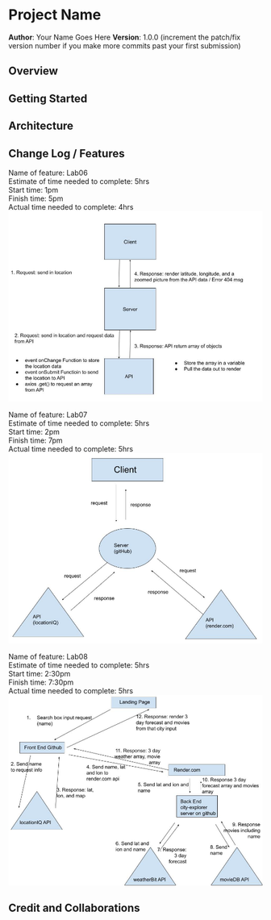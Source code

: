 # Project Name

**Author**: Your Name Goes Here
**Version**: 1.0.0 (increment the patch/fix version number if you make more commits past your first submission)

## Overview
<!-- Provide a high level overview of what this application is and why you are building it, beyond the fact that it's an assignment for this class. (i.e. What's your problem domain?) -->

## Getting Started
<!-- What are the steps that a user must take in order to build this app on their own machine and get it running? -->

## Architecture
<!-- Provide a detailed description of the application design. What technologies (languages, libraries, etc) you're using, and any other relevant design information. -->

## Change Log / Features

Name of feature: Lab06  
Estimate of time needed to complete: 5hrs  
Start time: 1pm  
Finish time: 5pm  
Actual time needed to complete: 4hrs  
![Lab06WRC](./public/lab6.jpg)  

Name of feature: Lab07  
Estimate of time needed to complete: 5hrs  
Start time: 2pm  
Finish time: 7pm  
Actual time needed to complete: 5hrs  
![Lab07WRC](./public/Lab7.jpg)  

Name of feature: Lab08  
Estimate of time needed to complete: 5hrs  
Start time: 2:30pm  
Finish time: 7:30pm  
Actual time needed to complete: 5hrs  
![Lab08WRC](./public/Lab8.jpg)  

## Credit and Collaborations
<!-- Give credit (and a link) to other people or resources that helped you build this application. -->